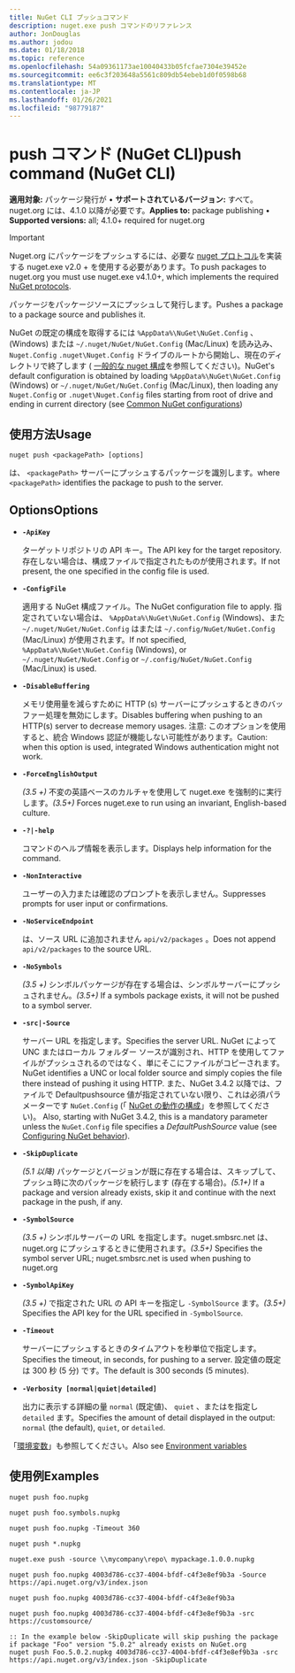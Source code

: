 ```yaml
---
title: NuGet CLI プッシュコマンド
description: nuget.exe push コマンドのリファレンス
author: JonDouglas
ms.author: jodou
ms.date: 01/18/2018
ms.topic: reference
ms.openlocfilehash: 54a09361173ae10040433b05fcfae7304e39452e
ms.sourcegitcommit: ee6c3f203648a5561c809db54ebeb1d0f0598b68
ms.translationtype: MT
ms.contentlocale: ja-JP
ms.lasthandoff: 01/26/2021
ms.locfileid: "98779187"
---
```

# <a name="push-command-nuget-cli"></a><span data-ttu-id="7e008-103">push コマンド (NuGet CLI)</span><span class="sxs-lookup"><span data-stu-id="7e008-103">push command (NuGet CLI)</span></span>

<span data-ttu-id="7e008-104">**適用対象:** パッケージ発行が &bullet; **サポートされているバージョン:** すべて。 nuget.org には、4.1.0 以降が必要です。</span><span class="sxs-lookup"><span data-stu-id="7e008-104">**Applies to:** package publishing &bullet; **Supported versions:** all; 4.1.0+ required for nuget.org</span></span>

> [!Important]
> <span data-ttu-id="7e008-105">Nuget.org にパッケージをプッシュするには、必要な [nuget プロトコル](../../api/nuget-protocols.md)を実装する nuget.exe v2.0 + を使用する必要があります。</span><span class="sxs-lookup"><span data-stu-id="7e008-105">To push packages to nuget.org you must use nuget.exe v4.1.0+, which implements the required [NuGet protocols](../../api/nuget-protocols.md).</span></span>

<span data-ttu-id="7e008-106">パッケージをパッケージソースにプッシュして発行します。</span><span class="sxs-lookup"><span data-stu-id="7e008-106">Pushes a package to a package source and publishes it.</span></span>

<span data-ttu-id="7e008-107">NuGet の既定の構成を取得するには `%AppData%\NuGet\NuGet.Config` 、(Windows) または `~/.nuget/NuGet/NuGet.Config` (Mac/Linux) を読み込み、 `Nuget.Config` `.nuget\Nuget.Config` ドライブのルートから開始し、現在のディレクトリで終了します ( [一般的な nuget 構成](../../consume-packages/configuring-nuget-behavior.md)を参照してください)。</span><span class="sxs-lookup"><span data-stu-id="7e008-107">NuGet's default configuration is obtained by loading `%AppData%\NuGet\NuGet.Config` (Windows) or `~/.nuget/NuGet/NuGet.Config` (Mac/Linux), then loading any `Nuget.Config` or `.nuget\Nuget.Config` files starting from root of drive and ending in current directory (see [Common NuGet configurations](../../consume-packages/configuring-nuget-behavior.md))</span></span>

## <a name="usage"></a><span data-ttu-id="7e008-108">使用方法</span><span class="sxs-lookup"><span data-stu-id="7e008-108">Usage</span></span>

```cli
nuget push <packagePath> [options]
```

<span data-ttu-id="7e008-109">は、 `<packagePath>` サーバーにプッシュするパッケージを識別します。</span><span class="sxs-lookup"><span data-stu-id="7e008-109">where `<packagePath>` identifies the package to push to the server.</span></span>

## <a name="options"></a><span data-ttu-id="7e008-110">Options</span><span class="sxs-lookup"><span data-stu-id="7e008-110">Options</span></span>

- **`-ApiKey`**

  <span data-ttu-id="7e008-111">ターゲットリポジトリの API キー。</span><span class="sxs-lookup"><span data-stu-id="7e008-111">The API key for the target repository.</span></span> <span data-ttu-id="7e008-112">存在しない場合は、構成ファイルで指定されたものが使用されます。</span><span class="sxs-lookup"><span data-stu-id="7e008-112">If not present,  the one specified in the config file is used.</span></span>

- **`-ConfigFile`**

  <span data-ttu-id="7e008-113">適用する NuGet 構成ファイル。</span><span class="sxs-lookup"><span data-stu-id="7e008-113">The NuGet configuration file to apply.</span></span> <span data-ttu-id="7e008-114">指定されていない場合は、 `%AppData%\NuGet\NuGet.Config` (Windows)、また `~/.nuget/NuGet/NuGet.Config` はまたは `~/.config/NuGet/NuGet.Config` (Mac/Linux) が使用されます。</span><span class="sxs-lookup"><span data-stu-id="7e008-114">If not specified, `%AppData%\NuGet\NuGet.Config` (Windows), or `~/.nuget/NuGet/NuGet.Config` or `~/.config/NuGet/NuGet.Config` (Mac/Linux) is used.</span></span>

- **`-DisableBuffering`**

  <span data-ttu-id="7e008-115">メモリ使用量を減らすために HTTP (s) サーバーにプッシュするときのバッファー処理を無効にします。</span><span class="sxs-lookup"><span data-stu-id="7e008-115">Disables buffering when pushing to an HTTP(s) server to decrease memory usages.</span></span> <span data-ttu-id="7e008-116">注意: このオプションを使用すると、統合 Windows 認証が機能しない可能性があります。</span><span class="sxs-lookup"><span data-stu-id="7e008-116">Caution: when this option is used, integrated Windows authentication might not work.</span></span>

- **`-ForceEnglishOutput`**

  <span data-ttu-id="7e008-117">*(3.5 +)* 不変の英語ベースのカルチャを使用して nuget.exe を強制的に実行します。</span><span class="sxs-lookup"><span data-stu-id="7e008-117">*(3.5+)* Forces nuget.exe to run using an invariant, English-based culture.</span></span>

- **`-?|-help`**

  <span data-ttu-id="7e008-118">コマンドのヘルプ情報を表示します。</span><span class="sxs-lookup"><span data-stu-id="7e008-118">Displays help information for the command.</span></span>

- **`-NonInteractive`**

  <span data-ttu-id="7e008-119">ユーザーの入力または確認のプロンプトを表示しません。</span><span class="sxs-lookup"><span data-stu-id="7e008-119">Suppresses prompts for user input or confirmations.</span></span>

- **`-NoServiceEndpoint`**

  <span data-ttu-id="7e008-120">は、ソース URL に追加されません `api/v2/packages` 。</span><span class="sxs-lookup"><span data-stu-id="7e008-120">Does not append `api/v2/packages` to the source URL.</span></span>

- **`-NoSymbols`**

  <span data-ttu-id="7e008-121">*(3.5 +)* シンボルパッケージが存在する場合は、シンボルサーバーにプッシュされません。</span><span class="sxs-lookup"><span data-stu-id="7e008-121">*(3.5+)* If a symbols package exists, it will not be pushed to a symbol server.</span></span>

- **`-src|-Source`**

  <span data-ttu-id="7e008-122">サーバー URL を指定します。</span><span class="sxs-lookup"><span data-stu-id="7e008-122">Specifies the server URL.</span></span> <span data-ttu-id="7e008-123">NuGet によって UNC またはローカル フォルダー ソースが識別され、HTTP を使用してファイルがプッシュされるのではなく、単にそこにファイルがコピーされます。</span><span class="sxs-lookup"><span data-stu-id="7e008-123">NuGet identifies a UNC or local folder source and simply copies the file there instead of pushing it using HTTP.</span></span>  <span data-ttu-id="7e008-124">また、NuGet 3.4.2 以降では、ファイルで Defaultpushsource 値が指定されていない限り、これは必須パラメーターです `NuGet.Config` (「 [NuGet の動作の構成](../../consume-packages/configuring-nuget-behavior.md)」を参照してください)。 </span><span class="sxs-lookup"><span data-stu-id="7e008-124">Also, starting with NuGet 3.4.2, this is a mandatory parameter unless the `NuGet.Config` file specifies a *DefaultPushSource* value (see [Configuring NuGet behavior](../../consume-packages/configuring-nuget-behavior.md)).</span></span>

- **`-SkipDuplicate`**

  <span data-ttu-id="7e008-125">*(5.1 以降)* パッケージとバージョンが既に存在する場合は、スキップして、プッシュ時に次のパッケージを続行します (存在する場合)。</span><span class="sxs-lookup"><span data-stu-id="7e008-125">*(5.1+)* If a package and version already exists, skip it and continue with the next package in the push, if any.</span></span>

- **`-SymbolSource`**

  <span data-ttu-id="7e008-126">*(3.5 +)* シンボルサーバーの URL を指定します。nuget.smbsrc.net は、nuget.org にプッシュするときに使用されます。</span><span class="sxs-lookup"><span data-stu-id="7e008-126">*(3.5+)* Specifies the symbol server URL; nuget.smbsrc.net is used when pushing to nuget.org</span></span>

- **`-SymbolApiKey`**

  <span data-ttu-id="7e008-127">*(3.5 +)* で指定された URL の API キーを指定し `-SymbolSource` ます。</span><span class="sxs-lookup"><span data-stu-id="7e008-127">*(3.5+)* Specifies the API key for the URL specified in `-SymbolSource`.</span></span>

- **`-Timeout`**

  <span data-ttu-id="7e008-128">サーバーにプッシュするときのタイムアウトを秒単位で指定します。</span><span class="sxs-lookup"><span data-stu-id="7e008-128">Specifies the timeout, in seconds, for pushing to a server.</span></span> <span data-ttu-id="7e008-129">設定値の既定は 300 秒 (5 分) です。</span><span class="sxs-lookup"><span data-stu-id="7e008-129">The default is 300 seconds (5 minutes).</span></span>

- **`-Verbosity [normal|quiet|detailed]`**

  <span data-ttu-id="7e008-130">出力に表示する詳細の量 `normal` (既定値)、 `quiet` 、またはを指定し `detailed` ます。</span><span class="sxs-lookup"><span data-stu-id="7e008-130">Specifies the amount of detail displayed in the output: `normal` (the default), `quiet`, or `detailed`.</span></span>


<span data-ttu-id="7e008-131">「[環境変数](cli-ref-environment-variables.md)」も参照してください。</span><span class="sxs-lookup"><span data-stu-id="7e008-131">Also see [Environment variables](cli-ref-environment-variables.md)</span></span>

## <a name="examples"></a><span data-ttu-id="7e008-132">使用例</span><span class="sxs-lookup"><span data-stu-id="7e008-132">Examples</span></span>

```cli
nuget push foo.nupkg

nuget push foo.symbols.nupkg

nuget push foo.nupkg -Timeout 360

nuget push *.nupkg

nuget.exe push -source \\mycompany\repo\ mypackage.1.0.0.nupkg

nuget push foo.nupkg 4003d786-cc37-4004-bfdf-c4f3e8ef9b3a -Source https://api.nuget.org/v3/index.json

nuget push foo.nupkg 4003d786-cc37-4004-bfdf-c4f3e8ef9b3a

nuget push foo.nupkg 4003d786-cc37-4004-bfdf-c4f3e8ef9b3a -src https://customsource/

:: In the example below -SkipDuplicate will skip pushing the package if package "Foo" version "5.0.2" already exists on NuGet.org
nuget push Foo.5.0.2.nupkg 4003d786-cc37-4004-bfdf-c4f3e8ef9b3a -src https://api.nuget.org/v3/index.json -SkipDuplicate
```
